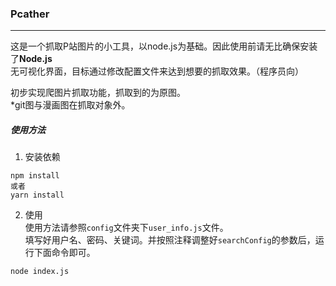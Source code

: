 ### Pcather 

---
这是一个抓取P站图片的小工具，以node.js为基础。因此使用前请无比确保安装了**Node.js**    
无可视化界面，目标通过修改配置文件来达到想要的抓取效果。（程序员向）

初步实现爬图片抓取功能，抓取到的为原图。    
*git图与漫画图在抓取对象外。

##### 使用方法
1. 安装依赖
  ```
  npm install
  或者
  yarn install
  ```

2. 使用    
  使用方法请参照`config`文件夹下`user_info.js`文件。    
  填写好用户名、密码、关键词。并按照注释调整好`searchConfig`的参数后，运行下面命令即可。
  ```
  node index.js
  ```